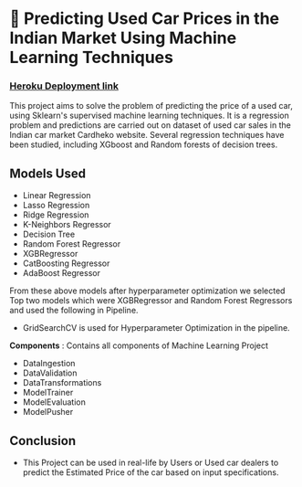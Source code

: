 # 🚗 Predicting Used Car Prices in the Indian Market Using Machine Learning Techniques
### [Heroku Deployment link](https://usedcar-prediction-ineuron.herokuapp.com/)

This project aims to solve the problem of predicting the price of a used car, using Sklearn's supervised machine learning techniques. It is a regression problem and predictions are carried out on dataset of used car sales in the Indian car market Cardheko website. Several regression techniques have been studied, including XGboost and Random forests of decision trees.


## Models Used
* Linear Regression
* Lasso Regression
* Ridge Regression
* K-Neighbors Regressor
* Decision Tree
* Random Forest Regressor
* XGBRegressor
* CatBoosting Regressor
* AdaBoost Regressor

From these above models after hyperparameter optimization we selected Top two models which were XGBRegressor and Random Forest Regressors and used the following in Pipeline.

* GridSearchCV is used for Hyperparameter Optimization in the pipeline.

**Components** : Contains all components of Machine Learning Project
- DataIngestion
- DataValidation
- DataTransformations
- ModelTrainer
- ModelEvaluation
- ModelPusher

## Conclusion
- This Project can be used in real-life by Users or Used car dealers to predict the Estimated Price of the car based on input specifications.
